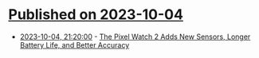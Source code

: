 # [Published on 2023-10-04](index.md)

* [2023-10-04, 21:20:00](https://tech.slashdot.org/story/23/10/04/2046222/the-pixel-watch-2-adds-new-sensors-longer-battery-life-and-better-accuracy?utm_source=rss1.0mainlinkanon&utm_medium=feed) - [The Pixel Watch 2 Adds New Sensors, Longer Battery Life, and Better Accuracy](https://tech.slashdot.org/story/23/10/04/2046222/the-pixel-watch-2-adds-new-sensors-longer-battery-life-and-better-accuracy?utm_source=rss1.0mainlinkanon&utm_medium=feed)
